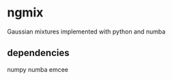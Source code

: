 ngmix
=====

Gaussian mixtures implemented with python and numba

dependencies
------------
numpy
numba
emcee
